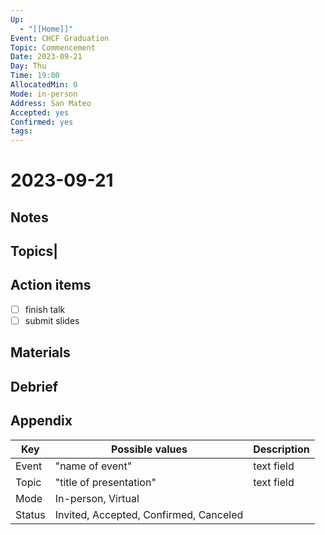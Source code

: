 ```yaml
---
Up:
  - "[[Home]]"
Event: CHCF Graduation
Topic: Commencement
Date: 2023-09-21
Day: Thu
Time: 19:00
AllocatedMin: 0
Mode: in-person
Address: San Mateo
Accepted: yes
Confirmed: yes
tags:
---
```

# 2023-09-21 
## Notes
## Topics|
## Action items
- [ ] finish talk
- [ ] submit slides
## Materials
## Debrief
## Appendix

|Key|Possible values|Description|
|---|---|---|
|Event|"name of event"|text field|
|Topic|"title of presentation"|text field|
|Mode|In-person, Virtual||
|Status| Invited, Accepted, Confirmed, Canceled||

